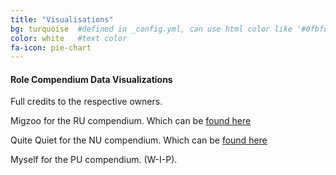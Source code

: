 ```yaml
---
title: "Visualisations"
bg: turquoise  #defined in _config.yml, can use html color like '#0fbfcf'
color: white   #text color
fa-icon: pie-chart
---
```

[1]:https://irraquated.github.io/ru
[2]:https://irraquated.github.io/nu

#### Role Compendium Data Visualizations
Full credits to the respective owners. 

Migzoo for the RU compendium. Which can be [found here][1]

Quite Quiet for the NU compendium. Which can be [found here][2]

Myself for the PU compendium. (W-I-P).
